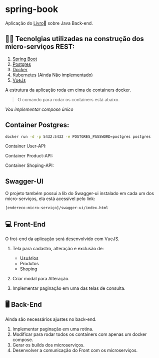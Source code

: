 # spring-book

Aplicação do [Livro](https://www.casadocodigo.com.br/products/livro-backend-java?_pos=7&_sid=82fcff755&_ss=r)📘 sobre Java Back-end. 

## 👨‍💻 Tecnolgias utilizadas na construção dos micro-serviços REST:
1. [Spring Boot](https://spring.io/)
2. [Postgres](https://www.postgresql.org/)
3. [Docker](Docker)
4. [Kubernetes](https://kubernetes.io/pt-br/) (Ainda Não implementado) 
5. [VueJs](https://vuejs.org/)

A estrutura da aplicação roda em cima de containers docker.

> O comando para rodar os containers está abaixo.

*Vou implementar compose único*

## Container Postgres:

```bash
docker run -d -p 5432:5432 -e POSTGRES_PASSWORD=postgres postgres
```

Container User-API:

Container Product-API:

Container Shoping-API:


## Swagger-UI

O projeto também possui a lib do Swagger-ui instalado em cada um dos micro-serviços, ela está acessível pelo link:

```bash
[endereco-micro-serviço]/swagger-ui/index.html
```

## 💻 Front-End

O frot-end da aplicação será desenvolvido com VueJS.

1. Tela para cadastro, alteração e exclusão de:
    - Usuários
    - Produtos
    - Shoping

2. Criar modal para Alteração.

3. Implementar paginação em uma das telas de consulta.

## 🖥 Back-End 

Ainda são necessários ajustes no back-end.

1. Implementar paginação em uma rotina.
2. Modificar para rodar todos os containers com apenas um docker compose.
3. Gerar os builds dos microserviços.
4. Desenvolver a comunicação do Front com os microserviços.
